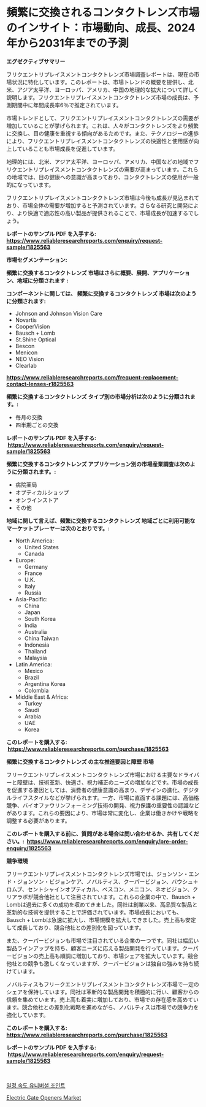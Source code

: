 <p><h1>頻繁に交換されるコンタクトレンズ市場のインサイト：市場動向、成長、2024年から2031年までの予測</h1></p><p><strong>エグゼクティブサマリー</strong></p>
<p><p>フリクエントリプレイスメントコンタクトレンズ市場調査レポートは、現在の市場状況に特化しています。このレポートは、市場トレンドの概要を提供し、北米、アジア太平洋、ヨーロッパ、アメリカ、中国の地理的な拡大について詳しく説明します。フリクエントリプレイスメントコンタクトレンズ市場の成長は、予測期間中に年間成長率6％で推定されています。</p><p>市場トレンドとして、フリクエントリプレイスメントコンタクトレンズの需要が増加していることが挙げられます。これは、人々がコンタクトレンズをより頻繁に交換し、目の健康を重視する傾向があるためです。また、テクノロジーの進歩により、フリクエントリプレイスメントコンタクトレンズの快適性と使用感が向上していることも市場成長を促進しています。</p><p>地理的には、北米、アジア太平洋、ヨーロッパ、アメリカ、中国などの地域でフリクエントリプレイスメントコンタクトレンズの需要が高まっています。これらの地域では、目の健康への意識が高まっており、コンタクトレンズの使用が一般的になっています。</p><p>フリクエントリプレイスメントコンタクトレンズ市場は今後も成長が見込まれており、市場全体の需要が増加すると予測されています。さらなる研究と開発により、より快適で適応性の高い製品が提供されることで、市場成長が加速するでしょう。</p></p>
<p><strong>レポートのサンプル PDF を入手する: <a href="https://www.reliableresearchreports.com/enquiry/request-sample/1825563">https://www.reliableresearchreports.com/enquiry/request-sample/1825563</a></strong></p>
<p><strong>市場セグメンテーション:</strong></p>
<p><strong> 頻繁に交換するコンタクトレンズ 市場はさらに概要、展開、アプリケーション、地域に分類されます :</strong></p>
<p><strong>コンポーネントに関しては、 頻繁に交換するコンタクトレンズ 市場は次のように分類されます: &nbsp;</strong></p>
<p><ul><li>Johnson and Johnson Vision Care</li><li>Novartis</li><li>CooperVision</li><li>Bausch + Lomb</li><li>St.Shine Optical</li><li>Bescon</li><li>Menicon</li><li>NEO Vision</li><li>Clearlab</li></ul></p>
<p><strong><a href="https://www.reliableresearchreports.com/frequent-replacement-contact-lenses-r1825563">https://www.reliableresearchreports.com/frequent-replacement-contact-lenses-r1825563</a></strong></p>
<p><strong> 頻繁に交換するコンタクトレンズ タイプ別の市場分析は次のように分類されます。:</strong></p>
<p><ul><li>毎月の交換</li><li>四半期ごとの交換</li></ul></p>
<p><strong>レポートのサンプル PDF を入手する: &nbsp;<a href="https://www.reliableresearchreports.com/enquiry/request-sample/1825563">https://www.reliableresearchreports.com/enquiry/request-sample/1825563</a></strong></p>
<p><strong> 頻繁に交換するコンタクトレンズ アプリケーション別の市場産業調査は次のように分類されます。:</strong></p>
<p><ul><li>病院薬局</li><li>オプティカルショップ</li><li>オンラインストア</li><li>その他</li></ul></p>
<p><strong>地域に関して言えば、頻繁に交換するコンタクトレンズ 地域ごとに利用可能なマーケットプレーヤーは次のとおりです。:</strong></p>
<p><ul>
    <li>
        North America:
        <ul>
            <li>United States</li>
            <li>Canada</li>
        </ul>
    </li>
    <li>
        Europe:
        <ul>
            <li>Germany</li>
            <li>France</li>
            <li>U.K.</li>
            <li>Italy</li>
            <li>Russia</li>
        </ul>
    </li>
    <li>
        Asia-Pacific:
        <ul>
            <li>China</li>
            <li>Japan</li>
            <li>South Korea</li>
            <li>India</li>
            <li>Australia</li>
            <li>China Taiwan</li>
            <li>Indonesia</li>
            <li>Thailand</li>
            <li>Malaysia</li>
        </ul>
    </li>
    <li>
        Latin America:
        <ul>
            <li>Mexico</li>
            <li>Brazil</li>
            <li>Argentina Korea</li>
            <li>Colombia</li>
        </ul>
    </li>
    <li>
        Middle East & Africa:
        <ul>
            <li>Turkey</li>
            <li>Saudi</li>
            <li>Arabia</li>
            <li>UAE</li>
            <li>Korea</li>
        </ul>
    </li>
    </ul></p>
<p><strong>このレポートを購入する: &nbsp;<a href="https://www.reliableresearchreports.com/purchase/1825563">https://www.reliableresearchreports.com/purchase/1825563</a></strong></p>
<p><strong>頻繁に交換するコンタクトレンズ の主な推進要因と障壁 市場</strong></p>
<p><p>フリークエントリプレイスメントコンタクトレンズ市場における主要なドライバーと障壁は、技術革新、快適さ、視力補正のニーズの増加などです。市場の成長を促進する要因としては、消費者の健康意識の高まり、デザインの進化、デジタルライフスタイルなどが挙げられます。一方、市場に直面する課題には、高価格競争、バイオファウリンフォーミング技術の開発、視力保護の重要性の認識などがあります。これらの要因により、市場は常に変化し、企業は働きかけや戦略を調整する必要があります。</p></p>
<p><strong>このレポートを購入する前に、質問がある場合は問い合わせるか、共有してください。:&nbsp; <a href="https://www.reliableresearchreports.com/enquiry/pre-order-enquiry/1825563">https://www.reliableresearchreports.com/enquiry/pre-order-enquiry/1825563</a></strong></p>
<p><strong>競争環境</strong></p>
<p><p>フリークエントリプレイスメントコンタクトレンズ市場では、ジョンソン・エンド・ジョンソン・ビジョンケア、ノバルティス、クーパービジョン、バウシュ＋ロムブ、セントシャインオプティカル、ベスコン、メニコン、ネオビジョン、クリアラボが競合他社として注目されています。これらの企業の中で、Bausch + Lombは過去に多くの成功を収めてきました。同社は創業以来、高品質な製品と革新的な技術を提供することで評価されています。市場成長においても、Bausch + Lombは急速に拡大し、市場規模を拡大してきました。売上高も安定して成長しており、競合他社との差別化を図っています。</p><p>また、クーパービジョンも市場で注目されている企業の一つです。同社は幅広い製品ラインアップを持ち、顧客ニーズに応える製品開発を行っています。クーパービジョンの売上高も順調に増加しており、市場シェアを拡大しています。競合他社との競争も激しくなっていますが、クーパービジョンは独自の強みを持ち続けています。</p><p>ノバルティスもフリークエントリプレイスメントコンタクトレンズ市場で一定のシェアを保持しています。同社は革新的な製品開発を積極的に行い、顧客からの信頼を集めています。売上高も着実に増加しており、市場での存在感を高めています。競合他社との差別化戦略を進めながら、ノバルティスは市場での競争力を強化しています。</p></p>
<p><strong>このレポートを購入する: &nbsp; <a href="https://www.reliableresearchreports.com/purchase/1825563">https://www.reliableresearchreports.com/purchase/1825563</a></strong></p>
<p><strong>レポートのサンプル PDF を入手する: &nbsp;<a href="https://www.reliableresearchreports.com/enquiry/request-sample/1825563">https://www.reliableresearchreports.com/enquiry/request-sample/1825563</a></strong><strong></strong></p>
<p>&nbsp;</p>
<p><p><a href="https://github.com/lzuwsfreyoq70/Market-Research-Report-List-1/blob/main/600546129076.md">일정 속도 유니버셜 조인트</a></p><p><a href="https://github.com/santosh758595/Market-Research-Report-List-4/blob/main/electric-gate-openers-market.md">Electric Gate Openers Market</a></p></p>